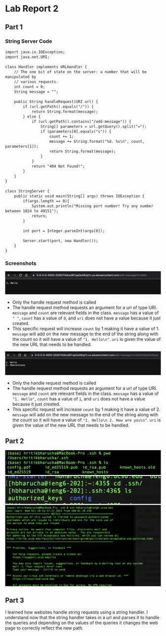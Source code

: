 # Lab Report 2

## Part 1
### String Server Code
```
import java.io.IOException;
import java.net.URI;

class Handler implements URLHandler {
    // The one bit of state on the server: a number that will be manipulated by
    // various requests.
    int count = 0;
    String message = "";

    public String handleRequest(URI url) {
        if (url.getPath().equals("/")) {
            return String.format(message);
        } else {
            if (url.getPath().contains("/add-message")) {
                String[] parameters = url.getQuery().split("=");
                if (parameters[0].equals("s")) {
                    count += 1;
                    message += String.format("%d. %s\n", count, parameters[1]);
                    return String.format(message);
                }
            }
            return "404 Not Found!";
        } 
    }
}

class StringServer {
    public static void main(String[] args) throws IOException {
        if(args.length == 0){
            System.out.println("Missing port number! Try any number between 1024 to 49151");
            return;
        }

        int port = Integer.parseInt(args[0]);

        Server.start(port, new Handler());
    }
}
```

### Screenshots 
![Image](addHello.png)
* Only the handle request method is called 
* The handle request method requests an argument for a url of type URI. `message` and `count` are relevant fields in the class. `message` has a value of `" "`, `count` has a value of `0`, and `uri` does not have a value because it just created.
* This specific request will increase `count` by 1 making it have a value of 1. `message` will add on the new message to the end of the string along with the count so it will have a value of `"1. Hello\n"`. `uri` is given the value of the new URL that needs to be handled. 

![Image](addHowAreYou.png)
* Only the handle request method is called 
* The handle request method requests an argument for a url of type URI. `message` and `count` are relevant fields in the class. `message` has a value of `"1. Hello"`, `count` has a value of `1`, and `uri` does not have a value because it just created.
* This specific request will increase `count` by 1 making it have a value of 2. `message` will add on the new message to the end of the string along with the count so it will have a value of `"1. Hello\n 2. How are you\n"`. `uri` is given the value of the new URL that needs to be handled. 

## Part 2
![Image](privateKey.png)
![Image](publicKey.png)
![Image](noPasswordLogin.png)

## Part 3
I learned how websites handle string requests using a string handler. I understand now that the string handler takes in a url and parses it to handle the queries and depending on the values of the queries it changes the web page to correctly reflect the new path. 
